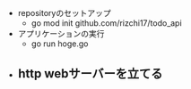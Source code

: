 - repositoryのセットアップ
  - go mod init github.com/rizchi17/todo_api
- アプリケーションの実行
  - go run hoge.go
- http webサーバーを立てる
  - 